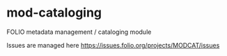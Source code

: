 # mod-cataloging
FOLIO metadata management / cataloging module 

Issues are managed here https://issues.folio.org/projects/MODCAT/issues
